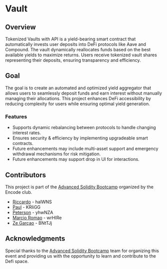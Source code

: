 # Vault

## Overview

Tokenized Vaults with API is a yield-bearing smart contract that automatically invests user deposits into DeFi protocols like Aave and Compound. The vault dynamically reallocates funds based on the best available yields to maximize returns. Users receive tokenized vault shares representing their deposits, ensuring transparency and efficiency.

## Goal

The goal is to create an automated and optimized yield aggregator that allows users to seamlessly deposit funds and earn interest without manually managing their allocations. This project enhances DeFi accessibility by reducing complexity for users while ensuring optimal yield generation.

### Features
- Supports dynamic rebalancing between protocols to handle changing interest rates.
- Ensures security & efficiency by implementing upgradeable smart contracts.
- Future enhancements may include multi-asset support and emergency withdrawal mechanisms for risk mitigation.
- Future enhancements may support drop in UI for interactions.

## Contributors
This project is part of the [Advanced Solidity Bootcamp](https://www.encode.club/advanced-solidity-bootcamp) organized by the Encode club.

- [Riccardo](https://github.com/riccardo-ssvlabs) - halWNS 
- [Paul](https://github.com/paulneup97) - KRIiGG 
- [Peterson](https://github.com/svenski123) - yhwNZA 
- [Marcio Romao](https://github.com/SulfurPT) - wrHIRe 
- [Ze Garçao](https://github.com/zeGarcao) - BNtTJj 


## Acknowledgments
Special thanks to the [Advanced Solidity Bootcamp](https://www.encode.club/advanced-solidity-bootcamp) team for organizing this event and providing us with the opportunity to learn and contribute to the Defi space.
